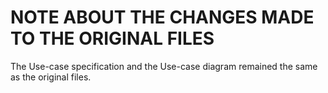 # NOTE ABOUT THE CHANGES MADE TO THE ORIGINAL FILES

The Use-case specification and the Use-case diagram remained the same as the original files.
